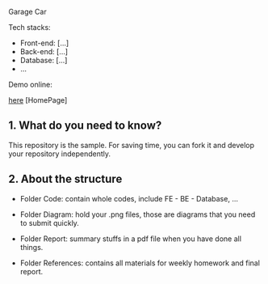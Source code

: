 Garage Car

Tech stacks:

- Front-end: [...]
- Back-end: [...]
- Database: [...]
- ...

Demo online: 

[here](https://webgaragecar.herokuapp.com/) [HomePage]


## 1. What do you need to know?

This repository is the sample. For saving time, you can fork it and develop your repository independently.

## 2. About the structure

- Folder Code: contain whole codes, include FE - BE - Database, ...

- Folder Diagram: hold your .png files, those are diagrams that you need to submit quickly.

- Folder Report: summary stuffs in a pdf file when you have done all things.

- Folder References: contains all materials for weekly homework and final report.
